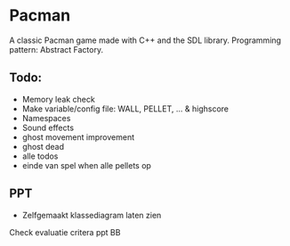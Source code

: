 # Pacman
A classic Pacman game made with C++ and the SDL library. 
Programming pattern: Abstract Factory.

## Todo:
- Memory leak check
- Make variable/config file: WALL, PELLET, ... & highscore
- Namespaces
- Sound effects
- ghost movement improvement
- ghost dead
- alle todos
- einde van spel when alle pellets op


## PPT
- Zelfgemaakt klassediagram laten zien

Check evaluatie critera ppt BB